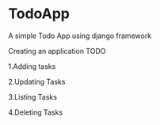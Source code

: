 # TodoApp
A simple Todo App using django framework


Creating an application TODO

1.Adding tasks

2.Updating Tasks

3.Listing Tasks

4.Deleting Tasks
